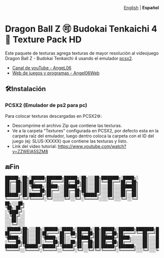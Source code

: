 <div align="right">
  <a href="README.md">English</a> | <b>Español</b>
</div>

# Dragon Ball Z 🉑 Budokai Tenkaichi 4 🐉 Texture Pack HD
Este paquete de texturas agrega texturas de mayor resolución al videojuego Dragon Ball Z - Budokai Tenkaichi 4 usando el emulador [pcsx2](https://pcsx2.net/).
- [Canal de youTube - AngeL06](https://www.youtube.com/@AngeL06-p7v)
- [Web de juegos y programas - Angel06Web](https://angel06a.github.io/Angel06Web/)
## 🛠️Instalación
### PCSX2 (Emulador de ps2 para pc)
Para colocar texturas descargadas en PCSX2⚙️:
- Descomprime el archivo Zip que contiene las texturas.
- Ve a la carpeta "Textures" configurada en PCSX2, por defecto esta en la carpeta raíz del emulador, luego dentro coloca la carpeta con el ID del juego (ej: SLUS-XXXXX) que contiene las texturas y listo.
- Link del video tutorial: https://www.youtube.com/watch?v=ZZWElA5SZM8
## 🔚Fin
```
██████╗░██╗░██████╗███████╗██████╗░██╗░░░██╗████████╗░█████╗░
██╔══██╗██║██╔════╝██╔════╝██╔══██╗██║░░░██║╚══██╔══╝██╔══██╗
██║░░██║██║╚█████╗░█████╗░░██████╔╝██║░░░██║░░░██║░░░███████║
██║░░██║██║░╚═══██╗██╔══╝░░██╔══██╗██║░░░██║░░░██║░░░██╔══██║
██████╔╝██║██████╔╝██║░░░░░██║░░██║╚██████╔╝░░░██║░░░██║░░██║
╚═════╝░╚═╝╚═════╝░╚═╝░░░░░╚═╝░░╚═╝░╚═════╝░░░░╚═╝░░░╚═╝░░╚═╝
██╗░░░██╗
╚██╗░██╔╝
░╚████╔╝░
░░╚██╔╝░░
░░░██║░░░
░░░╚═╝░░░
░██████╗██╗░░░██╗░██████╗░█████╗░██████╗░██╗██████╗░███████╗████████╗███████╗
██╔════╝██║░░░██║██╔════╝██╔══██╗██╔══██╗██║██╔══██╗██╔════╝╚══██╔══╝██╔════╝
╚█████╗░██║░░░██║╚█████╗░██║░░╚═╝██████╔╝██║██████╦╝█████╗░░░░░██║░░░█████╗░░
░╚═══██╗██║░░░██║░╚═══██╗██║░░██╗██╔══██╗██║██╔══██╗██╔══╝░░░░░██║░░░██╔══╝░░
██████╔╝╚██████╔╝██████╔╝╚█████╔╝██║░░██║██║██████╦╝███████╗░░░██║░░░███████╗
╚═════╝░░╚═════╝░╚═════╝░░╚════╝░╚═╝░░╚═╝╚═╝╚═════╝░╚══════╝░░░╚═╝░░░╚══════╝
```

